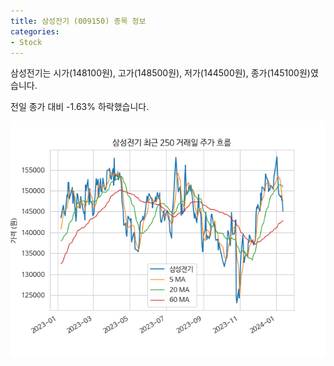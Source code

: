 ```yaml
---
title: 삼성전기 (009150) 종목 정보
categories:
- Stock
---
```


삼성전기는 시가(148100원), 고가(148500원), 저가(144500원), 종가(145100원)였습니다.

전일 종가 대비 -1.63% 하락했습니다.

<!-- more -->

![009150](/assets/images/stock/009150.png)
